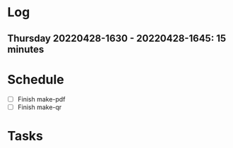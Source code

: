 # Log

## Thursday 20220428-1630 - 20220428-1645: 15 minutes

# Schedule

- [ ] Finish make-pdf
- [ ] Finish make-qr

# Tasks
